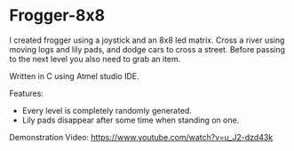 # Frogger-8x8

I created frogger using a joystick and an 8x8 led matrix. Cross a river using moving logs and lily pads, and dodge cars to cross a street. Before passing to the next level you also need to grab an item. 

Written in C using Atmel studio IDE.

Features:
  * Every level is completely randomly generated.
  * Lily pads disappear after some time when standing on one.
  
Demonstration Video: https://www.youtube.com/watch?v=u_J2-dzd43k
